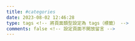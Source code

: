 ```yaml
---
title: #categories
date: 2023-08-02 12:46:28
type: tags <!-- 將頁面類型設定為 tags（標籤） -->
comments: false <!-- 設定頁面不開放留言 -->
---
```

